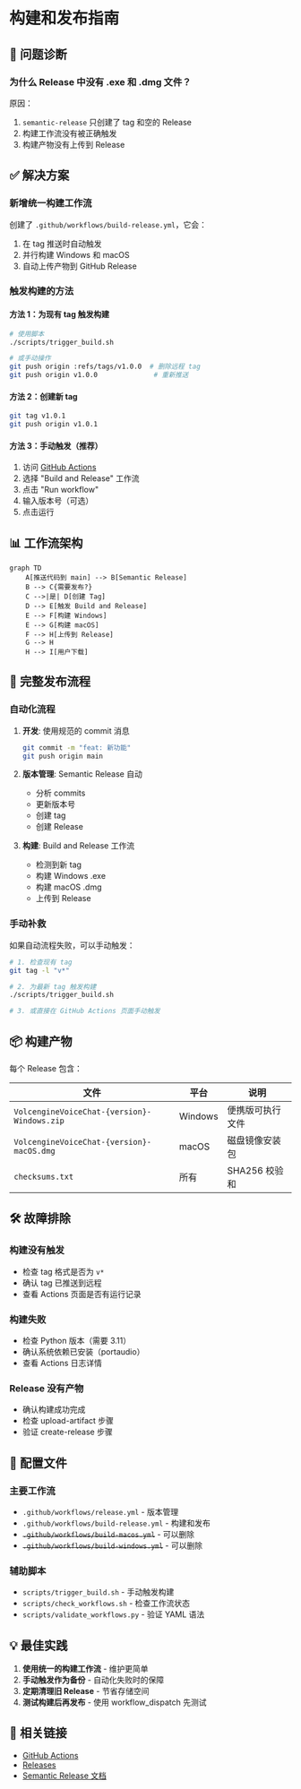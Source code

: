 # 构建和发布指南

## 🎯 问题诊断

### 为什么 Release 中没有 .exe 和 .dmg 文件？

原因：
1. `semantic-release` 只创建了 tag 和空的 Release
2. 构建工作流没有被正确触发
3. 构建产物没有上传到 Release

## ✅ 解决方案

### 新增统一构建工作流

创建了 `.github/workflows/build-release.yml`，它会：
1. 在 tag 推送时自动触发
2. 并行构建 Windows 和 macOS
3. 自动上传产物到 GitHub Release

### 触发构建的方法

#### 方法 1：为现有 tag 触发构建
```bash
# 使用脚本
./scripts/trigger_build.sh

# 或手动操作
git push origin :refs/tags/v1.0.0  # 删除远程 tag
git push origin v1.0.0              # 重新推送
```

#### 方法 2：创建新 tag
```bash
git tag v1.0.1
git push origin v1.0.1
```

#### 方法 3：手动触发（推荐）
1. 访问 [GitHub Actions](https://github.com/MarkShawn2020/volcengine-s2s-demo-py/actions)
2. 选择 "Build and Release" 工作流
3. 点击 "Run workflow"
4. 输入版本号（可选）
5. 点击运行

## 📊 工作流架构

```mermaid
graph TD
    A[推送代码到 main] --> B[Semantic Release]
    B --> C{需要发布?}
    C -->|是| D[创建 Tag]
    D --> E[触发 Build and Release]
    E --> F[构建 Windows]
    E --> G[构建 macOS]
    F --> H[上传到 Release]
    G --> H
    H --> I[用户下载]
```

## 🚀 完整发布流程

### 自动化流程
1. **开发**: 使用规范的 commit 消息
   ```bash
   git commit -m "feat: 新功能"
   git push origin main
   ```

2. **版本管理**: Semantic Release 自动
   - 分析 commits
   - 更新版本号
   - 创建 tag
   - 创建 Release

3. **构建**: Build and Release 工作流
   - 检测到新 tag
   - 构建 Windows .exe
   - 构建 macOS .dmg
   - 上传到 Release

### 手动补救

如果自动流程失败，可以手动触发：

```bash
# 1. 检查现有 tag
git tag -l "v*"

# 2. 为最新 tag 触发构建
./scripts/trigger_build.sh

# 3. 或直接在 GitHub Actions 页面手动触发
```

## 📦 构建产物

每个 Release 包含：

| 文件 | 平台 | 说明 |
|------|------|------|
| `VolcengineVoiceChat-{version}-Windows.zip` | Windows | 便携版可执行文件 |
| `VolcengineVoiceChat-{version}-macOS.dmg` | macOS | 磁盘镜像安装包 |
| `checksums.txt` | 所有 | SHA256 校验和 |

## 🛠️ 故障排除

### 构建没有触发
- 检查 tag 格式是否为 `v*`
- 确认 tag 已推送到远程
- 查看 Actions 页面是否有运行记录

### 构建失败
- 检查 Python 版本（需要 3.11）
- 确认系统依赖已安装（portaudio）
- 查看 Actions 日志详情

### Release 没有产物
- 确认构建成功完成
- 检查 upload-artifact 步骤
- 验证 create-release 步骤

## 📝 配置文件

### 主要工作流
- `.github/workflows/release.yml` - 版本管理
- `.github/workflows/build-release.yml` - 构建和发布
- ~~`.github/workflows/build-macos.yml`~~ - 可以删除
- ~~`.github/workflows/build-windows.yml`~~ - 可以删除

### 辅助脚本
- `scripts/trigger_build.sh` - 手动触发构建
- `scripts/check_workflows.sh` - 检查工作流状态
- `scripts/validate_workflows.py` - 验证 YAML 语法

## 💡 最佳实践

1. **使用统一的构建工作流** - 维护更简单
2. **手动触发作为备份** - 自动化失败时的保障
3. **定期清理旧 Release** - 节省存储空间
4. **测试构建后再发布** - 使用 workflow_dispatch 先测试

## 🔗 相关链接

- [GitHub Actions](https://github.com/MarkShawn2020/volcengine-s2s-demo-py/actions)
- [Releases](https://github.com/MarkShawn2020/volcengine-s2s-demo-py/releases)
- [Semantic Release 文档](docs/SEMANTIC_RELEASE.md)